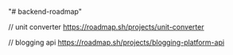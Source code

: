 "# backend-roadmap" 


// unit converter
https://roadmap.sh/projects/unit-converter

// blogging api
https://roadmap.sh/projects/blogging-platform-api
